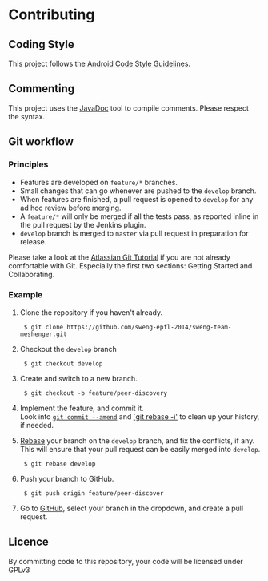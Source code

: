 # Contributing	

## Coding Style

This project follows the [Android Code Style Guidelines](http://source.android.com/source/code-style.html).

## Commenting

This project uses the [JavaDoc](http://www.oracle.com/technetwork/java/javase/tech/index-137868.html) tool to compile comments. Please respect the syntax.

## Git workflow

### Principles

- Features are developed on `feature/*` branches.
- Small changes that can go whenever are pushed to the `develop` branch.
- When features are finished, a pull request is opened to `develop` for any ad hoc review before merging.
- A `feature/*` will only be merged if all the tests pass, as reported inline in the pull request by the Jenkins plugin.
- `develop` branch is merged to `master` via pull request in preparation for release.

Please take a look at the [Atlassian Git Tutorial](https://www.atlassian.com/git/tutorials/) if you are not already comfortable with Git. Especially the first two sections: Getting Started and Collaborating.

### Example

1. Clone the repository if you haven't already.

        $ git clone https://github.com/sweng-epfl-2014/sweng-team-meshenger.git
    
2. Checkout the `develop` branch

        $ git checkout develop
    
3. Create and switch to a new branch.
 
        $ git checkout -b feature/peer-discovery

4. Implement the feature, and commit it.  
   Look into [`git commit --amend`](https://www.atlassian.com/git/tutorials/rewriting-history/git-commit--amend) and [`git rebase -i'](https://www.atlassian.com/git/tutorials/rewriting-history/git-rebase-i) to clean up your history, if needed.

5. [Rebase](https://www.atlassian.com/git/tutorials/rewriting-history/git-rebase) your branch on the `develop` branch, and fix the conflicts, if any.  
    This will ensure that your pull request can be easily merged into `develop`.

        $ git rebase develop
        
6. Push your branch to GitHub.

        $ git push origin feature/peer-discover

7. Go to [GitHub](https://github.com/sweng-epfl-2014/sweng-team-meshenger/), select your branch in the dropdown, and create a pull request.

## Licence

By committing code to this repository, your code will be licensed under GPLv3
